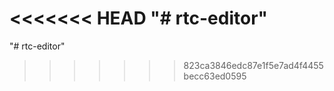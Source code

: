 <<<<<<< HEAD
"# rtc-editor" 
=======
"# rtc-editor" 
>>>>>>> 823ca3846edc87e1f5e7ad4f4455becc63ed0595
